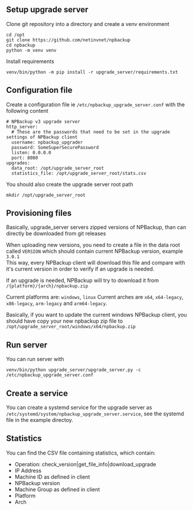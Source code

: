 ## Setup upgrade server

Clone git repository into a directory and create a venv environment

```
cd /opt
git clone https://github.com/netinvnet/npbackup
cd npbackup
python -m venv venv
```

Install requirements
```
venv/bin/python -m pip install -r upgrade_server/requirements.txt
```

## Configuration file

Create a configuration file ie `/etc/npbackup_upgrade_server.conf` with the following content

```
# NPBackup v3 upgrade server
http_server:
  # These are the passwords that need to be set in the upgrade settings of NPBackup client
  username: npbackup_upgrader
  password: SomeSuperSecurePassword
  listen: 0.0.0.0
  port: 8080
upgrades:
  data_root: /opt/upgrade_server_root
  statistics_file: /opt/upgrade_server_root/stats.csv
```

You should also create the upgrade server root path
```
mkdir /opt/upgrade_server_root
```

## Provisioning files

Basically, upgrade_server servers zipped versions of NPBackup, than can directly be downloaded from git releases

When uploading new versions, you need to create a file in the data root called `VERSION` which should contain current NPBackup version, example `3.0.1`  
This way, every NPBackup client will download this file and compare with it's current version in order to verify if an upgrade is needed.

If an upgrade is needed, NPBackup will try to download it from `/{platform}/{arch}/npbackup.zip`  

Current platforms are: `windows`, `linux`
Current arches are `x64`, `x64-legacy`, `x86-legacy`, `arm-legacy` and `arm64-legacy`.

Basically, if you want to update the current windows NPBackup client, you should have copy your new npbackup zip file to 
`/opt/upgrade_server_root/windows/x64/npbackup.zip`


## Run server

You can run server with
```
venv/bin/python upgrade_server/upgrade_server.py -c /etc/npbackup_upgrade_server.conf
```

## Create a service

You can create a systemd service for the upgrade server as `/etc/systemd/system/npbackup_upgrade_server.service`, see the systemd file in the example directoy.

## Statistics

You can find the CSV file containing statistics, which contain:

- Operation: check_version|get_file_info|download_upgrade
- IP Address
- Machine ID as defined in client
- NPBackup version
- Machine Group as defined in client
- Platform
- Arch
